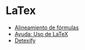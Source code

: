 # LaTex
- [Alineamiento de fórmulas](http://matematicas.uam.es/~fernando.chamizo/asignaturas/2122latex/guides/guia06.pdf)
- [Ayuda: Uso de LaTeX](https://es.wikipedia.org/wiki/Ayuda:Uso_de_LaTeX#General)
- [Detexify](https://detexify.kirelabs.org/classify.html)
